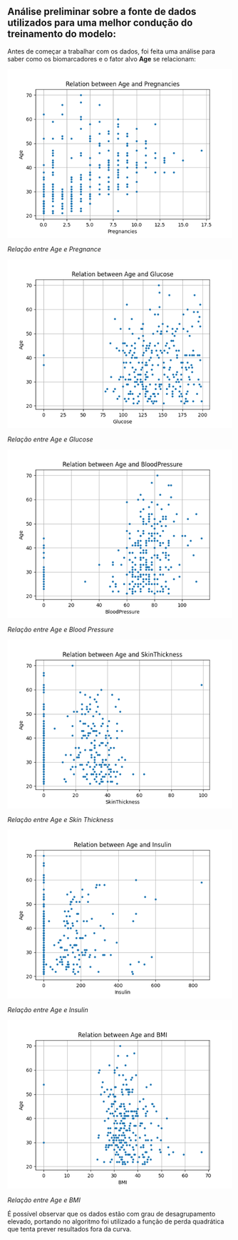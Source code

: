 ## Análise preliminar sobre a fonte de dados utilizados para uma melhor condução do treinamento do modelo:
Antes de começar a trabalhar com os dados, foi feita uma análise para saber como os biomarcadores e o fator alvo **Age** se relacionam:

![Img](graphics/AgePregnance.png)

_Relação entre Age e Pregnance_

![Img](graphics/AgeGlucose.png)

_Relação entre Age e Glucose_

![Img](graphics/AgeBloodPressure.png)

_Relação entre Age e Blood Pressure_

![Img](graphics/AgeSkinThickness.png)

_Relação entre Age e Skin Thickness_

![Img](graphics/AgeInsulin.png)

_Relação entre Age e Insulin_

![Img](graphics/AgeBMI.png)

_Relação entre Age e BMI_


É possível observar que os dados estão com grau de desagrupamento elevado, portando no algoritmo foi utilizado a função de perda quadrática que tenta prever resultados fora da curva.